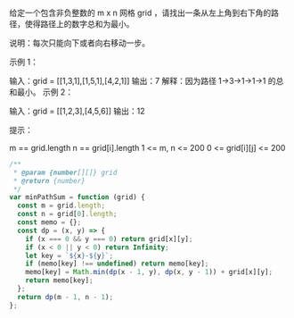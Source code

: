 <!-- @format -->

###

给定一个包含非负整数的 m x n 网格 grid ，请找出一条从左上角到右下角的路径，使得路径上的数字总和为最小。

说明：每次只能向下或者向右移动一步。

示例 1：

输入：grid = [[1,3,1],[1,5,1],[4,2,1]]
输出：7
解释：因为路径 1→3→1→1→1 的总和最小。
示例 2：

输入：grid = [[1,2,3],[4,5,6]]
输出：12

提示：

m == grid.length
n == grid[i].length
1 <= m, n <= 200
0 <= grid[i][j] <= 200

```js
/**
 * @param {number[][]} grid
 * @return {number}
 */
var minPathSum = function (grid) {
  const m = grid.length;
  const n = grid[0].length;
  const memo = {};
  const dp = (x, y) => {
    if (x === 0 && y === 0) return grid[x][y];
    if (x < 0 || y < 0) return Infinity;
    let key = `${x}-${y}`;
    if (memo[key] !== undefined) return memo[key];
    memo[key] = Math.min(dp(x - 1, y), dp(x, y - 1)) + grid[x][y];
    return memo[key];
  };
  return dp(m - 1, n - 1);
};
```
